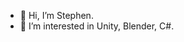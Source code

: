 - 👋 Hi, I’m Stephen.
- 👀 I’m interested in Unity, Blender, C#.
<!---
stephen-xavier/stephen-xavier is a ✨ special ✨ repository because its `README.md` (this file) appears on your GitHub profile.
You can click the Preview link to take a look at your changes.
--->
